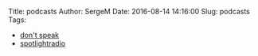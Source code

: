Title: podcasts
Author: SergeM
Date: 2016-08-14 14:16:00
Slug: podcasts
Tags: 

* [don't speak](http://dontspeak.podster.fm/)
* [spotlightradio](http://www.spotlightradio.net/)